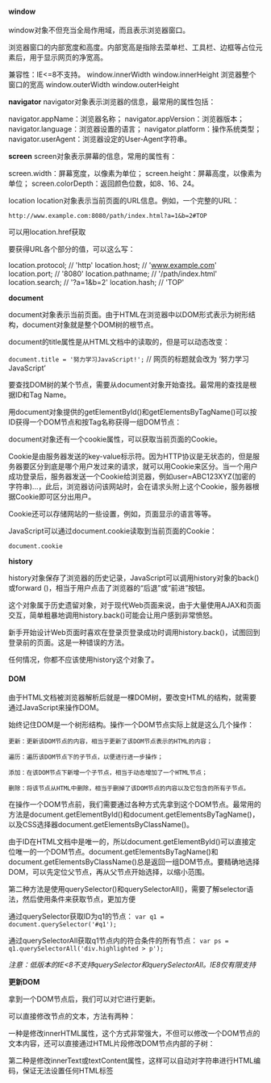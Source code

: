 #### window
  window对象不但充当全局作用域，而且表示浏览器窗口。

  浏览器窗口的内部宽度和高度。内部宽高是指除去菜单栏、工具栏、边框等占位元素后，用于显示网页的净宽高。

  兼容性：IE<=8不支持。
  window.innerWidth
  window.innerHeight
浏览器整个窗口的宽高
  window.outerWidth
  window.outerHeight

  **navigator**
navigator对象表示浏览器的信息，最常用的属性包括：

  navigator.appName：浏览器名称；
  navigator.appVersion：浏览器版本；
  navigator.language：浏览器设置的语言；
  navigator.platform：操作系统类型；
  navigator.userAgent：浏览器设定的User-Agent字符串。

  **screen**
screen对象表示屏幕的信息，常用的属性有：

  screen.width：屏幕宽度，以像素为单位；
  screen.height：屏幕高度，以像素为单位；
  screen.colorDepth：返回颜色位数，如8、16、24。

location
location对象表示当前页面的URL信息。例如，一个完整的URL：

`http://www.example.com:8080/path/index.html?a=1&b=2#TOP`

  可以用location.href获取

  要获得URL各个部分的值，可以这么写：

  location.protocol; // 'http'
  location.host; // 'www.example.com'
  location.port; // '8080'
  location.pathname; // '/path/index.html'
  location.search; // '?a=1&b=2'
  location.hash; // 'TOP'

  **document**

document对象表示当前页面。由于HTML在浏览器中以DOM形式表示为树形结构，document对象就是整个DOM树的根节点。

document的title属性是从HTML文档中的<title>xxx</title>读取的，但是可以动态改变：

`document.title = '努力学习JavaScript!';`   // 网页的标题就会改为 ‘努力学习JavaScript’

要查找DOM树的某个节点，需要从document对象开始查找。最常用的查找是根据ID和Tag Name。

用document对象提供的getElementById()和getElementsByTagName()可以按ID获得一个DOM节点和按Tag名称获得一组DOM节点：

document对象还有一个cookie属性，可以获取当前页面的Cookie。

Cookie是由服务器发送的key-value标示符。因为HTTP协议是无状态的，但是服务器要区分到底是哪个用户发过来的请求，就可以用Cookie来区分。当一个用户成功登录后，服务器发送一个Cookie给浏览器，例如user=ABC123XYZ(加密的字符串)...，此后，浏览器访问该网站时，会在请求头附上这个Cookie，服务器根据Cookie即可区分出用户。

Cookie还可以存储网站的一些设置，例如，页面显示的语言等等。

JavaScript可以通过document.cookie读取到当前页面的Cookie：

`document.cookie`

**history**

history对象保存了浏览器的历史记录，JavaScript可以调用history对象的back()或forward ()，相当于用户点击了浏览器的“后退”或“前进”按钮。

这个对象属于历史遗留对象，对于现代Web页面来说，由于大量使用AJAX和页面交互，简单粗暴地调用history.back()可能会让用户感到非常愤怒。

新手开始设计Web页面时喜欢在登录页登录成功时调用history.back()，试图回到登录前的页面。这是一种错误的方法。

任何情况，你都不应该使用history这个对象了。

#### DOM

  由于HTML文档被浏览器解析后就是一棵DOM树，要改变HTML的结构，就需要通过JavaScript来操作DOM。

  始终记住DOM是一个树形结构。操作一个DOM节点实际上就是这么几个操作：

    更新：更新该DOM节点的内容，相当于更新了该DOM节点表示的HTML的内容；

    遍历：遍历该DOM节点下的子节点，以便进行进一步操作；

    添加：在该DOM节点下新增一个子节点，相当于动态增加了一个HTML节点；

    删除：将该节点从HTML中删除，相当于删掉了该DOM节点的内容以及它包含的所有子节点。

  在操作一个DOM节点前，我们需要通过各种方式先拿到这个DOM节点。最常用的方法是document.getElementById()和document.getElementsByTagName()，以及CSS选择器document.getElementsByClassName()。

  由于ID在HTML文档中是唯一的，所以document.getElementById()可以直接定位唯一的一个DOM节点。document.getElementsByTagName()和document.getElementsByClassName()总是返回一组DOM节点。要精确地选择DOM，可以先定位父节点，再从父节点开始选择，以缩小范围。

  第二种方法是使用querySelector()和querySelectorAll()，需要了解selector语法，然后使用条件来获取节点，更加方便

   通过querySelector获取ID为q1的节点：
  `var q1 = document.querySelector('#q1');`

   通过querySelectorAll获取q1节点内的符合条件的所有节点：
  `var ps = q1.querySelectorAll('div.highlighted > p');`

  *注意：低版本的IE<8不支持querySelector和querySelectorAll。IE8仅有限支持*

  **更新DOM**

  拿到一个DOM节点后，我们可以对它进行更新。

  可以直接修改节点的文本，方法有两种：

  一种是修改innerHTML属性，这个方式非常强大，不但可以修改一个DOM节点的文本内容，还可以直接通过HTML片段修改DOM节点内部的子树：

  第二种是修改innerText或textContent属性，这样可以自动对字符串进行HTML编码，保证无法设置任何HTML标签


